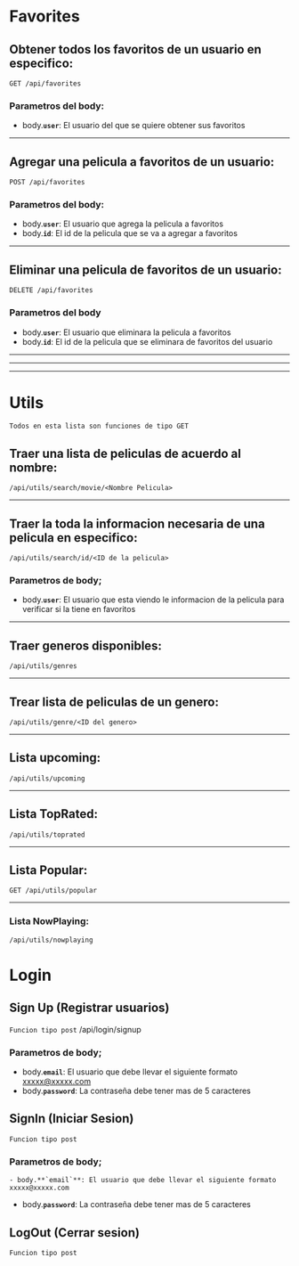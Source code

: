 # Favorites

## Obtener todos los favoritos de un usuario en especifico:

    GET /api/favorites


### Parametros del body:
- body.**`user`**: El usuario del que se quiere obtener sus favoritos
____________________________________________

## Agregar una pelicula a favoritos de un usuario:
    
    POST /api/favorites

### Parametros del body:
- body.**`user`**: El usuario que agrega la pelicula a favoritos
- body.**`id`**: El id de la pelicula que se va a agregar a favoritos
____________________________________________
## Eliminar una pelicula de favoritos de un usuario:
    DELETE /api/favorites


### Parametros del body
- body.**`user`**: El usuario que eliminara la pelicula a favoritos
- body.**`id`**: El id de la pelicula que se eliminara de favoritos del usuario

____________________________________________
____________________________________________
____________________________________________



# Utils

`Todos en esta lista son funciones de tipo GET`

## Traer una lista de peliculas de acuerdo al nombre:
    /api/utils/search/movie/<Nombre Pelicula>

________________________________________________________________

## Traer la toda la informacion necesaria de una pelicula en especifico:
    /api/utils/search/id/<ID de la pelicula>

### Parametros de body;
- body.**`user`**: El usuario que esta viendo le informacion de la pelicula para verificar si la tiene en favoritos
_______________________________________________________________

## Traer generos disponibles:
    /api/utils/genres
_________________________________________________________

## Trear lista de peliculas de un genero:
    /api/utils/genre/<ID del genero>
____________________________________________________

## Lista upcoming:
    /api/utils/upcoming
___________________________________________________

## Lista TopRated:
    /api/utils/toprated
__________________________________________________

## Lista Popular:
    GET /api/utils/popular
__________________________________________________

### Lista NowPlaying:
    /api/utils/nowplaying

# Login

## Sign Up (Registrar usuarios)
   `Funcion tipo post`
     /api/login/signup
### Parametros de body;

   - body.**`email`**: El usuario que debe llevar el siguiente formato xxxxx@xxxxx.com
   - body.**`password`**: La contraseña debe tener mas de 5 caracteres

## SignIn (Iniciar Sesion)
`Funcion tipo post`
### Parametros de body;
    - body.**`email`**: El usuario que debe llevar el siguiente formato xxxxx@xxxxx.com
   - body.**`password`**: La contraseña debe tener mas de 5 caracteres

## LogOut (Cerrar sesion)
`Funcion tipo post`



